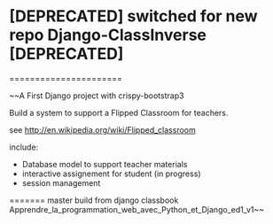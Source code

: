 
# [DEPRECATED] switched for new repo Django-ClassInverse [DEPRECATED]
======================

~~A First Django project with crispy-bootstrap3


Build a system to support a Flipped Classroom for teachers.

  see http://en.wikipedia.org/wiki/Flipped_classroom


include:
  - Database model to support teacher materials
  - interactive assignement for student (in progress)
  - session management
  

=======
master build from django classbook
Apprendre_la_programmation_web_avec_Python_et_Django_ed1_v1~~
